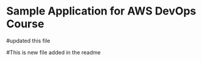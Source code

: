 # Sample Application for AWS DevOps Course

#updated this file

#This is new file added in the readme
